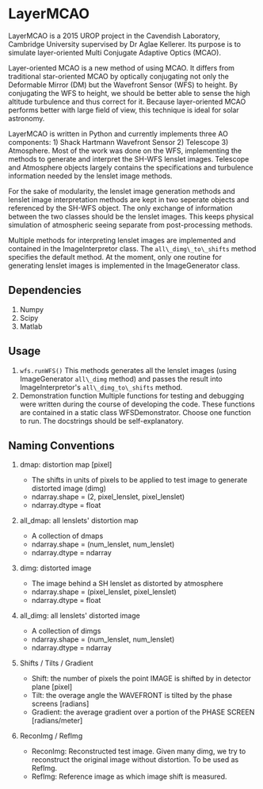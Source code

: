 # LayerMCAO

LayerMCAO is a 2015 UROP project in the Cavendish Laboratory, Cambridge University supervised by Dr Aglae Kellerer. Its purpose is to simulate layer-oriented Multi Conjugate Adaptive Optics (MCAO).

Layer-oriented MCAO is a new method of using MCAO. It differs from traditional star-oriented MCAO by optically conjugating not only the Deformable Mirror (DM) but the Wavefront Sensor (WFS) to height. By conjugating the WFS to height, we should be better able to sense the high altitude turbulence and thus correct for it. Because layer-oriented MCAO performs better with large field of view, this technique is ideal for solar astronomy.

LayerMCAO is written in Python and currently implements three AO components: 1) Shack Hartmann Wavefront Sensor 2) Telescope 3) Atmosphere. Most of the work was done on the WFS, implementing the methods to generate and interpret the SH-WFS lenslet images. Telescope and Atmosphere objects largely contains the specifications and turbulence information needed by the lenslet image methods. 

For the sake of modularity, the lenslet image generation methods and lenslet image interpretation methods are kept in two seperate objects and referenced by the SH-WFS object. The only exchange of information between the two classes should be the lenslet images. This keeps physical simulation of atmospheric seeing separate from post-processing methods. 

Multiple methods for interpreting lenslet images are implemented and contained in the ImageInterpretor class. The ```all\_dimg\_to\_shifts``` method specifies the default method. At the moment, only one routine for generating lenslet images is implemented in the ImageGenerator class.

## Dependencies
1. Numpy
2. Scipy
3. Matlab

## Usage
1. ```wfs.runWFS()```
This methods generates all the lenslet images (using ImageGenerator ```all\_dimg``` method) and passes the result into ImageInterpretor's ```all\_dimg_to\_shifts``` method. 
2. Demonstration function
Multiple functions for testing and debugging were written during the course of developing the code. These functions are contained in a static class WFSDemonstrator. Choose one function to run. The docstrings should be self-explanatory.


## Naming Conventions
1. dmap: distortion map \[pixel\]

    - The shifts in units of pixels to be applied to test image to generate distorted image (dimg)
    - ndarray.shape = (2, pixel_lenslet, pixel_lenslet)
    - ndarray.dtype = float

2. all_dmap: all lenslets' distortion map

    - A collection of dmaps
    - ndarray.shape = (num_lenslet, num_lenslet)
    - ndarray.dtype = ndarray

3. dimg: distorted image

    - The image behind a SH lenslet as distorted by atmosphere
    - ndarray.shape = (pixel_lenslet, pixel_lenslet)
    - ndarray.dtype = float

4. all_dimg: all lenslets' distorted image

    - A collection of dimgs
    - ndarray.shape = (num_lenslet, num_lenslet)
    - ndarray.dtype = ndarray

5. Shifts / Tilts / Gradient
    - Shift: the number of pixels the point IMAGE is shifted by in detector plane \[pixel\]
    - Tilt: the overage angle the WAVEFRONT is tilted by the phase screens \[radians\]
    - Gradient: the average gradient over a portion of the PHASE SCREEN   \[radians/meter\]

6. ReconImg / RefImg
    - ReconImg: Reconstructed test image. Given many dimg, we try to reconstruct the original image without distortion. To be used as RefImg.
    - RefImg: Reference image as which image shift is measured.







